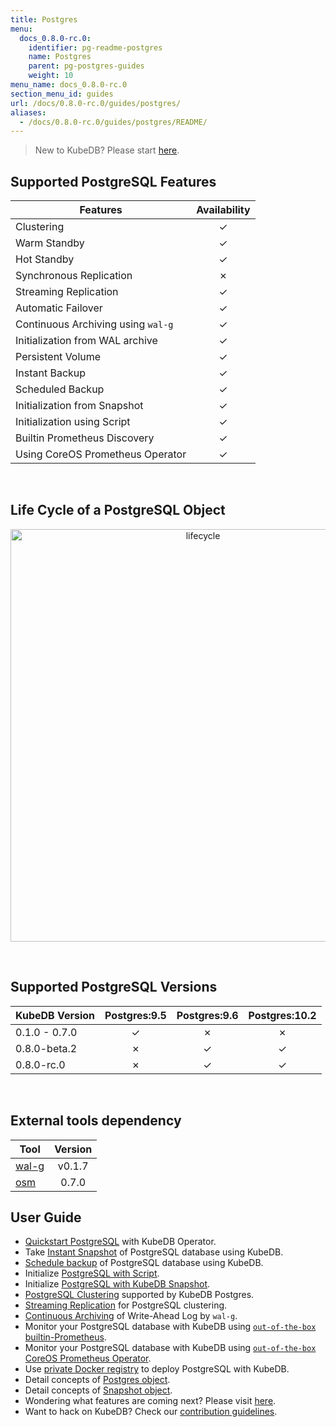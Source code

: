 ```yaml
---
title: Postgres
menu:
  docs_0.8.0-rc.0:
    identifier: pg-readme-postgres
    name: Postgres
    parent: pg-postgres-guides
    weight: 10
menu_name: docs_0.8.0-rc.0
section_menu_id: guides
url: /docs/0.8.0-rc.0/guides/postgres/
aliases:
  - /docs/0.8.0-rc.0/guides/postgres/README/
---
```


> New to KubeDB? Please start [here](/docs/0.8.0-rc.0/concepts/README).

## Supported PostgreSQL Features

|Features                                                | Availability |
|------------------------------------------------------- |:------------:|
|Clustering                                              | &#10003;     |
|Warm Standby                                            | &#10003;     |
|Hot Standby                                             | &#10003;     |
|Synchronous Replication                                 | &#10007;     |
|Streaming Replication                                   | &#10003;     |
|Automatic Failover                                      | &#10003;     |
|Continuous Archiving using `wal-g`                      | &#10003;     |
|Initialization from WAL archive                         | &#10003;     |
|Persistent Volume                                       | &#10003;     |
|Instant Backup                                          | &#10003;     |
|Scheduled Backup                                        | &#10003;     |
|Initialization from Snapshot                            | &#10003;     |
|Initialization using Script                             | &#10003;     |
|Builtin Prometheus Discovery                            | &#10003;     |
|Using CoreOS Prometheus Operator                        | &#10003;     |

<br/>

## Life Cycle of a PostgreSQL Object

<p align="center">
  <img alt="lifecycle"  src="/docs/0.8.0-rc.0/images/postgres/lifecycle.png" width="600" height="660">
</p>

<br/>

## Supported PostgreSQL Versions

| KubeDB Version | Postgres:9.5 | Postgres:9.6 | Postgres:10.2 |
|----------------|:------------:|:------------:|:-------------:|
| 0.1.0 - 0.7.0  | &#10003;     | &#10007;     | &#10007;      |
| 0.8.0-beta.2   | &#10007;     | &#10003;     | &#10003;      |
| 0.8.0-rc.0   | &#10007;     | &#10003;     | &#10003;      |

<br/>

## External tools dependency

|Tool                                      |Version  |
|------------------------------------------|:-------:|
|[wal-g](https://github.com/wal-g/wal-g)   | v0.1.7  |
|[osm](https://github.com/appscode/osm)    | 0.7.0   |

## User Guide

- [Quickstart PostgreSQL](/docs/0.8.0-rc.0/guides/postgres/quickstart/quickstart) with KubeDB Operator.
- Take [Instant Snapshot](/docs/0.8.0-rc.0/guides/postgres/snapshot/instant_backup) of PostgreSQL database using KubeDB.
- [Schedule backup](/docs/0.8.0-rc.0/guides/postgres/snapshot/scheduled_backup) of PostgreSQL database using KubeDB.
- Initialize [PostgreSQL with Script](/docs/0.8.0-rc.0/guides/postgres/initialization/script_source).
- Initialize [PostgreSQL with KubeDB Snapshot](/docs/0.8.0-rc.0/guides/postgres/initialization/snapshot_source).
- [PostgreSQL Clustering](/docs/0.8.0-rc.0/guides/postgres/clustering/ha_cluster) supported by KubeDB Postgres.
- [Streaming Replication](/docs/0.8.0-rc.0/guides/postgres/clustering/streaming_replication) for PostgreSQL clustering.
- [Continuous Archiving](/docs/0.8.0-rc.0/guides/postgres/snapshot/continuous_archiving) of Write-Ahead Log by `wal-g`.
- Monitor your PostgreSQL database with KubeDB using [`out-of-the-box` builtin-Prometheus](/docs/0.8.0-rc.0/guides/postgres/monitoring/using-builtin-prometheus).
- Monitor your PostgreSQL database with KubeDB using [`out-of-the-box` CoreOS Prometheus Operator](/docs/0.8.0-rc.0/guides/postgres/monitoring/using-coreos-prometheus-operator).
- Use [private Docker registry](/docs/0.8.0-rc.0/guides/postgres/private-registry/using-private-registry) to deploy PostgreSQL with KubeDB.
- Detail concepts of [Postgres object](/docs/0.8.0-rc.0/concepts/databases/postgres).
- Detail concepts of [Snapshot object](/docs/0.8.0-rc.0/concepts/snapshot).
- Wondering what features are coming next? Please visit [here](/docs/0.8.0-rc.0/roadmap).
- Want to hack on KubeDB? Check our [contribution guidelines](/docs/0.8.0-rc.0/CONTRIBUTING).

